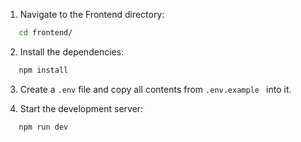 1. Navigate to the Frontend directory:
```bash
   cd frontend/
```
2. Install the dependencies:
```bash
   npm install
```
3. Create a `.env` file and copy all contents from `.env.example ` into it.

4. Start the development server:
```bash
   npm run dev
```